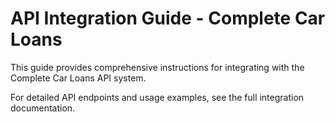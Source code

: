 
# API Integration Guide - Complete Car Loans

This guide provides comprehensive instructions for integrating with the Complete Car Loans API system.

For detailed API endpoints and usage examples, see the full integration documentation.
